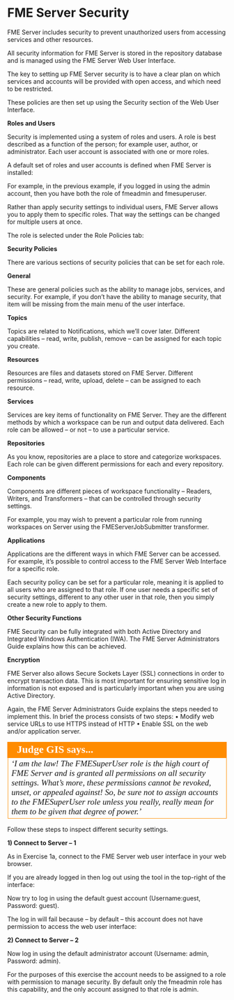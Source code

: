 # FME Server Security

FME Server includes security to prevent unauthorized users from accessing services and other resources.

All security information for FME Server is stored in the repository database and is managed using the FME Server Web User Interface.

The key to setting up FME Server security is to have a clear plan on which services and accounts will be provided with open access, and which need to be restricted.

These policies are then set up using the Security section of the Web User Interface.

**Roles and Users**

Security is implemented using a system of roles and users. A role is best described as a function of the person; for example user, author, or administrator. Each user account is associated with one or more roles.

A default set of roles and user accounts is defined when FME Server is installed:

For example, in the previous example, if you logged in using the admin account, then you have both the role of fmeadmin and fmesuperuser.

Rather than apply security settings to individual users, FME Server allows you to apply them to specific roles. That way the settings can be changed for multiple users at once.

The role is selected under the Role Policies tab:

**Security Policies**

There are various sections of security policies that can be set for each role.

**General**

These are general policies such as the ability to manage jobs, services, and security. For example, if you don’t have the ability to manage security, that item will be missing from the main menu of the user interface.

**Topics**

Topics are related to Notifications, which we’ll cover later. Different capabilities – read, write, publish, remove – can be assigned for each topic you create.

**Resources**

Resources are files and datasets stored on FME Server. Different permissions – read, write, upload, delete – can be assigned to each resource.

**Services**

Services are key items of functionality on FME Server. They are the different methods by which a workspace can be run and output data delivered. Each role can be allowed – or not – to use a particular service.

**Repositories**

As you know, repositories are a place to store and categorize workspaces. Each role can be given different permissions for each and every repository.

**Components**

Components are different pieces of workspace functionality – Readers, Writers, and Transformers – that can be controlled through security settings.

For example, you may wish to prevent a particular role from running workspaces on Server using the FMEServerJobSubmitter transformer.

**Applications**

Applications are the different ways in which FME Server can be accessed. For example, it’s possible to control access to the FME Server Web Interface for a specific role.

Each security policy can be set for a particular role, meaning it is applied to all users who are assigned to that role. If one user needs a specific set of security settings, different to any other user in that role, then you simply create a new role to apply to them.

**Other Security Functions**

FME Security can be fully integrated with both Active Directory and Integrated Windows Authentication (IWA). The FME Server Administrators Guide explains how this can be achieved.

**Encryption**

FME Server also allows Secure Sockets Layer (SSL) connections in order to encrypt transaction data. This is most important for ensuring sensitive log in information is not exposed and is particularly important when you are using Active Directory.

Again, the FME Server Administrators Guide explains the steps needed to implement this. In brief the process consists of two steps:
• Modify web service URLs to use HTTPS instead of HTTP
• Enable SSL on the web and/or application server.

<table style="border-spacing: 0px">
<tr>
<td style="vertical-align:middle;background-color:darkorange;border: 2px solid darkorange">
<i class="fa fa-quote-left fa-lg fa-pull-left fa-fw" style="color:white;padding-right: 12px;vertical-align:text-top"></i>
<span style="color:white;font-size:x-large;font-weight: bold;font-family:serif">Judge GIS says...</span>
</td>
</tr>

<tr>
<td style="border: 1px solid darkorange">
<span style="font-family:serif; font-style:italic; font-size:larger">
‘I am the law! The FMESuperUser role is the high court of FME Server
and is granted all permissions on all security settings. What’s more,
these permissions cannot be revoked, unset, or appealed against!
So, be sure not to assign accounts to the FMESuperUser role unless you
really, really mean for them to be given that degree of power.’
</span>
</td>
</tr>
</table>

Follow these steps to inspect different security settings.

**1) Connect to Server – 1**

As in Exercise 1a, connect to the FME Server web user interface in your web browser.

If you are already logged in then log out using the tool in the top-right of the interface:

Now try to log in using the default guest account (Username:guest, Password: guest).

The log in will fail because – by default – this account does not have permission to access the web user interface:

**2) Connect to Server – 2**

Now log in using the default administrator account (Username: admin, Password: admin).

For the purposes of this exercise the account needs to be assigned to a role with permission to manage security. By default only the fmeadmin role has this capability, and the only account assigned to that role is admin.